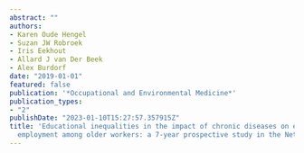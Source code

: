 ```yaml
---
abstract: ""
authors:
- Karen Oude Hengel
- Suzan JW Robroek
- Iris Eekhout
- Allard J van Der Beek
- Alex Burdorf
date: "2019-01-01"
featured: false
publication: '*Occupational and Environmental Medicine*'
publication_types:
- "2"
publishDate: "2023-01-10T15:27:57.357915Z"
title: 'Educational inequalities in the impact of chronic diseases on exit from paid
  employment among older workers: a 7-year prospective study in the Netherlands'
---
```


